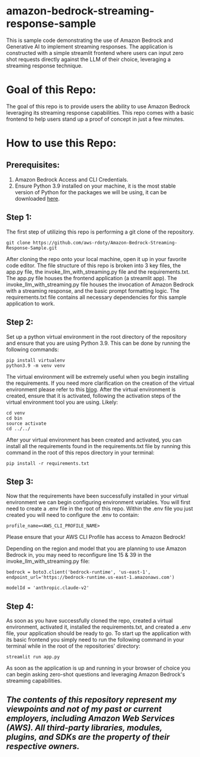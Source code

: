 # amazon-bedrock-streaming-response-sample
This is sample code demonstrating the use of Amazon Bedrock and Generative AI to implement streaming responses. The application is constructed with a simple streamlit frontend where users can input zero shot requests directly against the LLM of their choice, leveraging a streaming response technique.

# **Goal of this Repo:**
The goal of this repo is to provide users the ability to use Amazon Bedrock leveraging its streaming response capabilities.
This repo comes with a basic frontend to help users stand up a proof of concept in just a few minutes.

# How to use this Repo:

## Prerequisites:

1. Amazon Bedrock Access and CLI Credentials.
2. Ensure Python 3.9 installed on your machine, it is the most stable version of Python for the packages we will be using, it can be downloaded [here](https://www.python.org/downloads/release/python-3911/).

## Step 1:
The first step of utilizing this repo is performing a git clone of the repository.

```
git clone https://github.com/aws-rdoty/Amazon-Bedrock-Streaming-Response-Sample.git
```

After cloning the repo onto your local machine, open it up in your favorite code editor. The file structure of this repo is broken into 3 key files,
the app.py file, the invoke_llm_with_streaming.py file and the requirements.txt. The app.py file houses the frontend application (a streamlit app). 
The invoke_llm_with_streaming.py file houses the invocation of Amazon Bedrock with a streaming response, and the basic prompt formatting logic.
The requirements.txt file contains all necessary dependencies for this sample application to work.

## Step 2:
Set up a python virtual environment in the root directory of the repository and ensure that you are using Python 3.9. This can be done by running the following commands:
```
pip install virtualenv
python3.9 -m venv venv
```
The virtual environment will be extremely useful when you begin installing the requirements. If you need more clarification on the creation of the virtual environment please refer to this [blog](https://www.freecodecamp.org/news/how-to-setup-virtual-environments-in-python/).
After the virtual environment is created, ensure that it is activated, following the activation steps of the virtual environment tool you are using. Likely:
```
cd venv
cd bin
source activate
cd ../../ 
```
After your virtual environment has been created and activated, you can install all the requirements found in the requirements.txt file by running this command in the root of this repos directory in your terminal:
```
pip install -r requirements.txt
```

## Step 3:
Now that the requirements have been successfully installed in your virtual environment we can begin configuring environment variables.
You will first need to create a .env file in the root of this repo. Within the .env file you just created you will need to configure the .env to contain:

```
profile_name=<AWS_CLI_PROFILE_NAME>
```
Please ensure that your AWS CLI Profile has access to Amazon Bedrock!

Depending on the region and model that you are planning to use Amazon Bedrock in, you may need to reconfigure line 15 & 39 in the invoke_llm_with_streaming.py file:

```
bedrock = boto3.client('bedrock-runtime', 'us-east-1', endpoint_url='https://bedrock-runtime.us-east-1.amazonaws.com')

modelId = 'anthropic.claude-v2'
```

## Step 4:
As soon as you have successfully cloned the repo, created a virtual environment, activated it, installed the requirements.txt, and created a .env file, your application should be ready to go. 
To start up the application with its basic frontend you simply need to run the following command in your terminal while in the root of the repositories' directory:

```
streamlit run app.py
```
As soon as the application is up and running in your browser of choice you can begin asking zero-shot questions and leveraging Amazon Bedrock's streaming capabilities. 

## ***The contents of this repository represent my viewpoints and not of my past or current employers, including Amazon Web Services (AWS). All third-party libraries, modules, plugins, and SDKs are the property of their respective owners.***